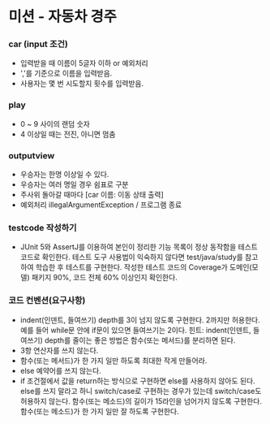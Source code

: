 # 미션 - 자동차 경주

### car (input 조건)
  - 입력받을 때 이름이 5글자 이하 or 예외처리
  - ','를 기준으로 이름을 입력받음.
  - 사용자는 몇 번 시도할지 횟수를 입력받음.

### play
  - 0 ~ 9 사이의 랜덤 숫자
  - 4 이상일 때는 전진, 아니면 멈춤

### outputview
  - 우승자는 한명 이상일 수 있다.
  - 우승자는 여러 명일 경우 쉼표로 구분
  - 주사위 돌아갈 때마다 [car 이름: 이동 상태 출력]
  - 예외처리 illegalArgumentException / 프로그램 종료

### testcode 작성하기
  - JUnit 5와 AssertJ를 이용하여 본인이 정리한 기능 목록이 정상 동작함을 테스트 코드로 확인한다.
    테스트 도구 사용법이 익숙하지 않다면 test/java/study를 참고하여 학습한 후 테스트를 구현한다.
    작성한 테스트 코드의 Coverage가 도메인(모델) 패키지 90%, 코드 전체 60% 이상인지 확인한다.

### 코드 컨벤션(요구사항)
  - indent(인덴트, 들여쓰기) depth를 3이 넘지 않도록 구현한다. 2까지만 허용한다.
    예를 들어 while문 안에 if문이 있으면 들여쓰기는 2이다.
    힌트: indent(인덴트, 들여쓰기) depth를 줄이는 좋은 방법은 함수(또는 메서드)를 분리하면 된다.
  - 3항 연산자를 쓰지 않는다.
  - 함수(또는 메서드)가 한 가지 일만 하도록 최대한 작게 만들어라.
  - else 예약어를 쓰지 않는다.
  - if 조건절에서 값을 return하는 방식으로 구현하면 else를 사용하지 않아도 된다.
    else를 쓰지 말라고 하니 switch/case로 구현하는 경우가 있는데 switch/case도 허용하지 않는다.
    함수(또는 메소드)의 길이가 15라인을 넘어가지 않도록 구현한다.
    함수(또는 메소드)가 한 가지 일만 잘 하도록 구현한다.